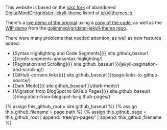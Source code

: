 

This website is based on the [ickc fork](https://github.com/ickc/gridster-jekyll-theme) of abandoned
[DigitalMindCH/gridster-jekyll-theme](https://github.com/DigitalMindCH/gridster-jekyll-theme)
listed at [jekyllthemes.io](https://jekyllthemes.io/theme/gridster-jekyll-theme).

There's a [live demo of the original](https://gojimmypi.github.io/gridster-jekyll-original/) using a [copy of the code](https://github.com/gojimmypi/gridster-jekyll-original),
as well as the [WIP demo](https://gojimmypi.github.io/gridster-jekyll-theme/) from the [gojimmypi/gridster-jekyll-theme repo](https://github.com/gojimmypi/gridster-jekyll-theme).

There were many problems that needed attention, as well as new features added:

- [Syntax Highlighting and Code Segments]({{ site.github_baseurl }}/code-segments-andsyntax-higlighting/)
- [Pagination and Scrolling]({{ site.github_baseurl }}/jekyll-pagination-and-scrolling/)
- [GitHub-corners links]({{ site.github_baseurl }}/page-links-to-github-source/)
- [Dark Mode]({{ site.github_baseurl }}/dark-mode/)
- [Migration from BlogSpot to GitHub Pages]({{ site.github_baseurl }}/migration-from-blogspot-to-github-pages/)


{% assign this_github_root = site.github_baseurl  %}
{% assign this_github_filename = page.path %}
{% assign this_github_page = this_github_root | append: 'tree/gh-pages/' | append: this_github_filename %}
<!--
jekyll.environment   = [{{ jekyll.environment }}]
site.github_baseurl  = [{{ site.github_baseurl }}]
page.path            = [{{ page.path }}]
this_github_root     = [{{ this_github_root }}]
this_github_filename = [{{ this_github_filename }}]
this_github_page     = [{{ this_github_page }}]
-->

[//]: # (this is a comment)
